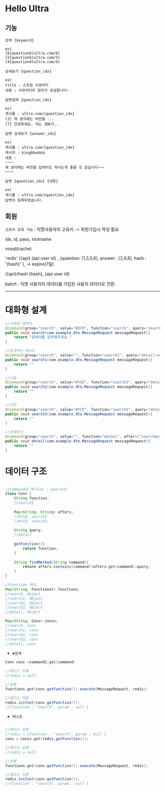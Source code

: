 # Hello Ultra

## 기능

`검색 {keyword}`

```
ex)
[6]question6(ultra.com/6)
[5]question5(ultra.com/5)
[4]question4(ultra.com/4)
```

`상세보기 {question_idx}`

```
ex)
title : 스프링 시큐리티
내용 : 시큐리티의 원리가 궁금합니다~
```

`답변검색 {question_idx}`

```
ex)
게시물 : ultra.com/{question_idx}
[3] 제 생각에는 버전을 ...
[7] 안녕하세요. 저는 JDK가..
```

`답변 상세보기 {answer_idx}`

```
ex)
게시물 : ultra.com/{question_idx}
게시자 : kingbbode님
내용 :
~~~~
제 생각에는 버전을 업데이트 하시는게 좋을 것 같습니다~~~
~~~~
```

`답변 {question_idx} {내용}`

```
ex)
게시물 : ultra.com/{question_idx}
답변이 등록되었습니다.
```

## 회원

`고유키 조회 기능` : 익명사용자의 고유키 -> 회원가입시 작성 필요

<mysql>
idx, id, pass, nickname

nosql(cache)

'redis'
/{api}
{api user id} , {question: [1,3,5,6], answer : [2,6,8], hash : '{hash}' }, -> expire(7일)

/{api}/hash
{hash}, {api user id}

batch : 익명 사용자의 데이터를 가입된 사용자 데이터로 전환.


---

# 대화형 설계

```java
//시작점 예약어
@Command(group="search", value="#검색", function="search", query="search1", after=[])
public void search(com.example.dto.MessageRequest messageRequest){
    return "검색어를 입력해주세요."
}

//검색하는 메서드
@Command(group="search", value="", function="search1", query="detail:num", after=["search2","search3"])
public void search1(com.example.dto.MessageRequest messageRequest){
    return ""
}

//다음
@Command(group="search", value="#다음", function="search2", query="detail:num", after=["search2","search3"], increable="+page")
public void search2(com.example.dto.MessageRequest messageRequest){
    return ""
}

//이전
@Command(group="search", value="#이전", function="search3", query="detail:num", after=["search2","search3"], increable="-page")
public void search3(com.example.dto.MessageRequest messageRequest){
    return ""
}

//상세보기
@Command(group="search", value="", function="detail", after=["searchAnswer","registerAnswer"])
public void detail(com.example.dto.MessageRequest messageRequest){
    return ""
}

```

# 데이터 구조

```java

//Command당 하나(ex : search1)
class Conv {
    String function;
    //search1
    
    Map<String, String> afters;
    //#다음, search2
    //#이전, search3
    
    String query;
    //detail
    
    getFunction(){
        return function;
    }
    
    String findMethod(String command){
        return afters.contains(command)?afters.get(command):query;
    }
}

//Function 캐시
Map<String, Functional> functions;
//search, Object
//search1, Object
//search2, Object
//search3, Object
//detail, Object

Map<String, Conv> convs;
//search, conv
//search1, conv
//search2, conv
//search3, conv
//detail, conv

```

- `#검색`

```java
Conv conv =command1.get(command)

//레디스 조회
//redis = null

//실행
functions.get(conv.getFunction()).execute(MessageRequest, redis);

//레디스 저장
redis.initset(conv.getFunction());
//{function : "search", param : null }

```

- `테스트`

```java

//레디스 조회
//redis = {function : "search", param : null }
conv = convs.get(redis.getFunction());

//레디스 조회
//redis = null

//실행
functions.get(conv.getFunction()).execute(MessageRequest, redis);

//레디스 저장
redis.initset(conv.getFunction());
//{function : "search", param : null }

```